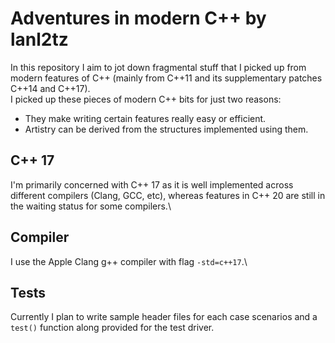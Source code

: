 # Adventures in modern C++ by lanl2tz
In this repository I aim to jot down fragmental stuff that I 
picked up from modern features of C++ (mainly from C++11 and 
its supplementary patches C++14 and C++17).\
I picked up these pieces of modern C++ bits for just two reasons:
- They make writing certain features really easy or efficient.
- Artistry can be derived from the structures implemented using them.
## C++ 17
I'm primarily concerned with C++ 17 as it is well implemented across 
different compilers (Clang, GCC, etc), whereas features in C++ 20 are still in the waiting status for some compilers.\
## Compiler
I use the Apple Clang g++ compiler with flag ```-std=c++17```.\
## Tests
Currently I plan to write sample header files for each case scenarios and a ```test()``` function along provided for the test driver.
